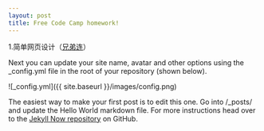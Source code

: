 ```yaml
---
layout: post
title: Free Code Camp homework!
---
```


<p>1.简单网页设计（<a href="https://codepen.io/clexpectation/full/PWQZYY/">兄弟连</a>）</p>
Next you can update your site name, avatar and other options using the _config.yml file in the root of your repository (shown below).

![_config.yml]({{ site.baseurl }}/images/config.png)

The easiest way to make your first post is to edit this one. Go into /_posts/ and update the Hello World markdown file. For more instructions head over to the [Jekyll Now repository](https://github.com/barryclark/jekyll-now) on GitHub.
